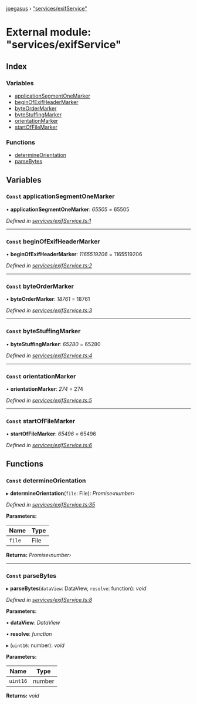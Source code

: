 [jpegasus](../README.md) › ["services/exifService"](_services_exifservice_.md)

# External module: "services/exifService"

## Index

### Variables

* [applicationSegmentOneMarker](_services_exifservice_.md#markdown-header-const-applicationsegmentonemarker)
* [beginOfExifHeaderMarker](_services_exifservice_.md#markdown-header-const-beginofexifheadermarker)
* [byteOrderMarker](_services_exifservice_.md#markdown-header-const-byteordermarker)
* [byteStuffingMarker](_services_exifservice_.md#markdown-header-const-bytestuffingmarker)
* [orientationMarker](_services_exifservice_.md#markdown-header-const-orientationmarker)
* [startOfFileMarker](_services_exifservice_.md#markdown-header-const-startoffilemarker)

### Functions

* [determineOrientation](_services_exifservice_.md#markdown-header-const-determineorientation)
* [parseBytes](_services_exifservice_.md#markdown-header-const-parsebytes)

## Variables

### `Const` applicationSegmentOneMarker

• **applicationSegmentOneMarker**: *65505* = 65505

*Defined in [services/exifService.ts:1](https://github.com/TonyBrobston/jpegasus/blob/4f5d651/src/services/exifService.ts#L1)*

___

### `Const` beginOfExifHeaderMarker

• **beginOfExifHeaderMarker**: *1165519206* = 1165519206

*Defined in [services/exifService.ts:2](https://github.com/TonyBrobston/jpegasus/blob/4f5d651/src/services/exifService.ts#L2)*

___

### `Const` byteOrderMarker

• **byteOrderMarker**: *18761* = 18761

*Defined in [services/exifService.ts:3](https://github.com/TonyBrobston/jpegasus/blob/4f5d651/src/services/exifService.ts#L3)*

___

### `Const` byteStuffingMarker

• **byteStuffingMarker**: *65280* = 65280

*Defined in [services/exifService.ts:4](https://github.com/TonyBrobston/jpegasus/blob/4f5d651/src/services/exifService.ts#L4)*

___

### `Const` orientationMarker

• **orientationMarker**: *274* = 274

*Defined in [services/exifService.ts:5](https://github.com/TonyBrobston/jpegasus/blob/4f5d651/src/services/exifService.ts#L5)*

___

### `Const` startOfFileMarker

• **startOfFileMarker**: *65496* = 65496

*Defined in [services/exifService.ts:6](https://github.com/TonyBrobston/jpegasus/blob/4f5d651/src/services/exifService.ts#L6)*

## Functions

### `Const` determineOrientation

▸ **determineOrientation**(`file`: File): *Promise‹number›*

*Defined in [services/exifService.ts:35](https://github.com/TonyBrobston/jpegasus/blob/4f5d651/src/services/exifService.ts#L35)*

**Parameters:**

Name | Type |
------ | ------ |
`file` | File |

**Returns:** *Promise‹number›*

___

### `Const` parseBytes

▸ **parseBytes**(`dataView`: DataView, `resolve`: function): *void*

*Defined in [services/exifService.ts:8](https://github.com/TonyBrobston/jpegasus/blob/4f5d651/src/services/exifService.ts#L8)*

**Parameters:**

▪ **dataView**: *DataView*

▪ **resolve**: *function*

▸ (`uint16`: number): *void*

**Parameters:**

Name | Type |
------ | ------ |
`uint16` | number |

**Returns:** *void*

